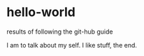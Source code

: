 # hello-world
results of following the git-hub guide

I am to talk about my self. I like stuff, the end.

